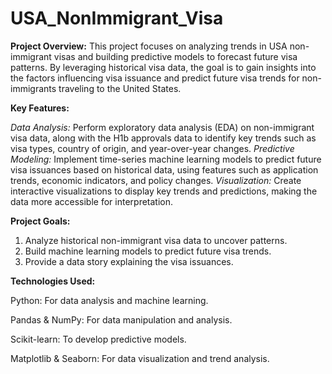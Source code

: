 # USA_NonImmigrant_Visa

**Project Overview:** This project focuses on analyzing trends in USA non-immigrant visas and building predictive models to forecast future visa patterns. By leveraging historical visa data, the goal is to gain insights into the factors influencing visa issuance and predict future visa trends for non-immigrants traveling to the United States.

**Key Features:**

_Data Analysis:_ Perform exploratory data analysis (EDA) on non-immigrant visa data, along with the H1b approvals data to identify key trends such as visa types, country of origin, and year-over-year changes.
_Predictive Modeling:_ Implement time-series machine learning models to predict future visa issuances based on historical data, using features such as application trends, economic indicators, and policy changes.
_Visualization:_ Create interactive visualizations to display key trends and predictions, making the data more accessible for interpretation.

**Project Goals:**

1. Analyze historical non-immigrant visa data to uncover patterns.
2. Build machine learning models to predict future visa trends.
3. Provide a data story explaining the visa issuances.

**Technologies Used:**

Python: For data analysis and machine learning.

Pandas & NumPy: For data manipulation and analysis.

Scikit-learn: To develop predictive models.

Matplotlib & Seaborn: For data visualization and trend analysis.
